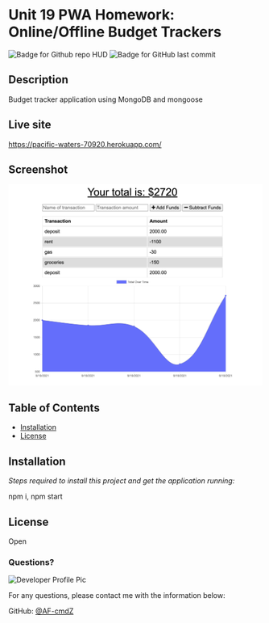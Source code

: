 # Unit 19 PWA Homework: Online/Offline Budget Trackers

![Badge for Github repo HUD](https://img.shields.io/github/languages/top/AF-cmdZ/finance-tracker?style=flat&logo=appveyor) ![Badge for GitHub last commit](https://img.shields.io/github/last-commit/AF-cmdZ/finance-tracker?style=flat&logo=appveyor)

## Description
Budget tracker application using MongoDB and mongoose

## Live site
https://pacific-waters-70920.herokuapp.com/

## Screenshot
![screenshot](images/screenshot.png)
## Table of Contents
* [Installation](#installation)
* [License](#license)
## Installation

*Steps required to install this project and get the application running:*

npm i, npm start

## License
Open

### Questions?
![Developer Profile Pic](https://avatars.githubusercontent.com/u/80429715?v=4)

For any questions, please contact me with the information below:

GitHub: [@AF-cmdZ](https://api.github.com/users/AF-cmdZ)
